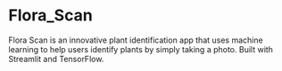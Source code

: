 # Flora_Scan
Flora Scan is an innovative plant identification app that uses machine learning to help users identify plants by simply taking a photo. Built with Streamlit and TensorFlow.
